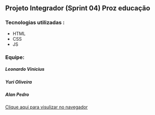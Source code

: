 ## Projeto Integrador (Sprint 04) Proz educação
<h3> Tecnologias utilizadas :</h3>
<ul>
    <li>HTML</li>
    <li>CSS</li>
    <li>JS</li>
</ul>
<h3>Equipe:</h3>
<h5>Leonardo Vinicius</h5>
<h5>Yuri Oliveira</h5>
<h5>Alan Pedro</h5>

[Clique aqui para visulizar no navegador](https://alanpedrod.github.io/sprint-04-projeto-integrador-css/) 
